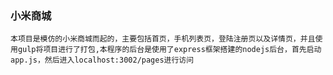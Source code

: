 ### 小米商城
    本项目是模仿的小米商城而起的，主要包括首页，手机列表页，登陆注册页以及详情页，并且使用gulp将项目进行了打包,本程序的后台是使用了express框架搭建的nodejs后台，首先启动app.js，然后进入localhost:3002/pages进行访问
